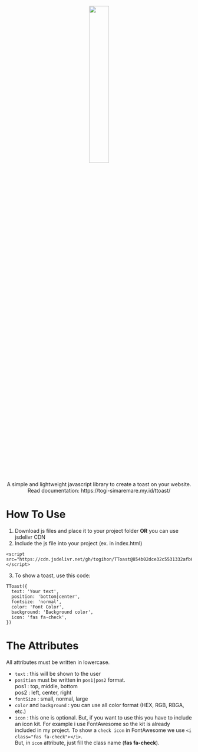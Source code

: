 <p align="center" width="100%"><img width="33%" src="https://i.ibb.co/jyb1q7k/Screenshot-2.png"</img><br>
A simple and lightweight javascript library to create a toast on your website. <br> 
Read documentation: https://togi-simaremare.my.id/ttoast/
</p>
 

# How To Use
1. Download js files and place it to your project folder **OR** you can use jsdelivr CDN 
2. Include the js file into your project (ex. in index.html)  
```
<script src="https://cdn.jsdelivr.net/gh/togihon/TToast@854b02dce32c5531332afb6d41b5088019207045/ttoast.js"></script>
```
3. To show a toast, use this code:

```
TToast({
  text: 'Your text',
  position: 'bottom|center',
  fontsize: 'normal',
  color: 'Font Color',
  background: 'Background color',
  icon: 'fas fa-check',
})
```
# The Attributes  
All attributes must be written in lowercase.  
- `text` : this will be shown to the user  
- `position` must be written in `pos1|pos2` format.  
pos1 : top, middle, bottom  
pos2 : left, center, right  
- `fontSize` : small, normal, large  
- `color` and `background` : you can use all color format (HEX, RGB, RBGA, etc.)  
- `icon` : this one is optional. But, if you want to use this you have to include an icon kit. For example i use FontAwesome so the kit is already included in my project. To show a `check icon` in FontAwesome we use   `<i class="fas fa-check"></i>`.  
But, in `icon` attribute, just fill the class name (**fas fa-check**).


